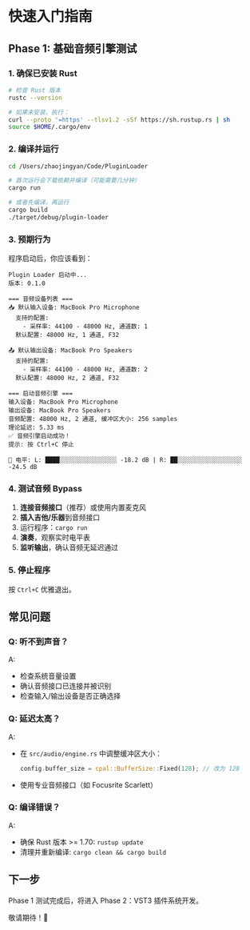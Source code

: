 # 快速入门指南

## Phase 1: 基础音频引擎测试

### 1. 确保已安装 Rust

```bash
# 检查 Rust 版本
rustc --version

# 如果未安装，执行：
curl --proto '=https' --tlsv1.2 -sSf https://sh.rustup.rs | sh
source $HOME/.cargo/env
```

### 2. 编译并运行

```bash
cd /Users/zhaojingyan/Code/PluginLoader

# 首次运行会下载依赖并编译（可能需要几分钟）
cargo run

# 或者先编译，再运行
cargo build
./target/debug/plugin-loader
```

### 3. 预期行为

程序启动后，你应该看到：

```
Plugin Loader 启动中...
版本: 0.1.0

=== 音频设备列表 ===
📥 默认输入设备: MacBook Pro Microphone
  支持的配置:
    - 采样率: 44100 - 48000 Hz, 通道数: 1
  默认配置: 48000 Hz, 1 通道, F32

📤 默认输出设备: MacBook Pro Speakers
  支持的配置:
    - 采样率: 44100 - 48000 Hz, 通道数: 2
  默认配置: 48000 Hz, 2 通道, F32

=== 启动音频引擎 ===
输入设备: MacBook Pro Microphone
输出设备: MacBook Pro Speakers
音频配置: 48000 Hz, 2 通道, 缓冲区大小: 256 samples
理论延迟: 5.33 ms
✅ 音频引擎启动成功！
提示: 按 Ctrl+C 停止

🎸 电平: L: ████░░░░░░░░░░░░░░░░ -18.2 dB | R: ██░░░░░░░░░░░░░░░░░░ -24.5 dB
```

### 4. 测试音频 Bypass

1. **连接音频接口**（推荐）或使用内置麦克风
2. **插入吉他/乐器**到音频接口
3. 运行程序：`cargo run`
4. **演奏**，观察实时电平表
5. **监听输出**，确认音频无延迟通过

### 5. 停止程序

按 `Ctrl+C` 优雅退出。

## 常见问题

### Q: 听不到声音？
A: 
- 检查系统音量设置
- 确认音频接口已连接并被识别
- 检查输入/输出设备是否正确选择

### Q: 延迟太高？
A: 
- 在 `src/audio/engine.rs` 中调整缓冲区大小：
  ```rust
  config.buffer_size = cpal::BufferSize::Fixed(128); // 改为 128
  ```
- 使用专业音频接口（如 Focusrite Scarlett）

### Q: 编译错误？
A: 
- 确保 Rust 版本 >= 1.70: `rustup update`
- 清理并重新编译: `cargo clean && cargo build`

## 下一步

Phase 1 测试完成后，将进入 Phase 2：VST3 插件系统开发。

敬请期待！🎸

